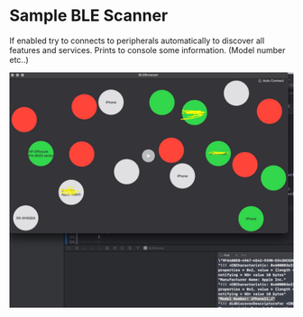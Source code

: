 # Sample BLE Scanner
    
If enabled try to connects to peripherals automatically to discover all features and services. 
Prints to console some information. (Model number etc..)
    
![Mac ScreenShot](1_ScreenShot.jpg)
